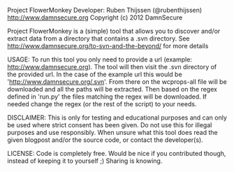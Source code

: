 Project FlowerMonkey
Developer: Ruben Thijssen (@rubenthijssen) http://www.damnsecure.org 
Copyright (c) 2012 DamnSecure

Project FlowerMonkey is a (simple) tool that allows you to discover and/or extract data from a directory that contains a .svn directory.
See http://www.damnsecure.org/to-svn-and-the-beyond/ for more details

USAGE:
To run this tool you only need to provide a url (example: http://www.damnsecure.org). The tool will then visit the .svn directory of the provided url. In the case of the example url this would be 'http://www.damnsecure.org/.svn'. From there on the wcprops-all file will be downloaded and all the paths will be extracted. Then based on the regex defined in 'run.py' the files matching the regex will be downloaded. If needed change the regex (or the rest of the script) to your needs.

DISCLAIMER:
This is only for testing and educational purposes and can only be used where strict consent has been given. Do not use
this for illegal purposes and use responsibly. When unsure what this tool does read the given blogpost and/or the source code, or contact the developer(s).

LICENSE:
Code is completely free. Would be nice if you contributed though, instead of keeping it to yourself ;) Sharing is knowing.
